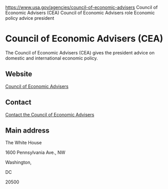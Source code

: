 

https://www.usa.gov/agencies/council-of-economic-advisers
Council of Economic Advisers (CEA)
Council of Economic Advisers role
Economic policy advice president

Council of Economic Advisers
(CEA)
==================================

The Council of Economic Advisers (CEA) gives the president advice on domestic and international economic policy.

Website
-------

[Council of Economic Advisers](https://www.whitehouse.gov/cea)

Contact
-------

[Contact the Council of Economic Advisers](https://www.whitehouse.gov/contact)

Main address
------------

The White House
  
1600 Pennsylvania Ave., NW
  
Washington,

DC

20500
